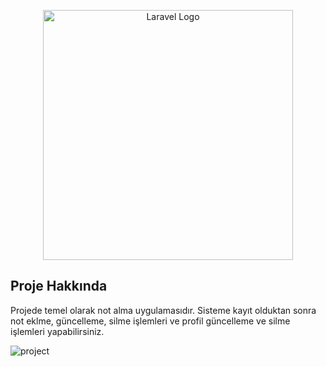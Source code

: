 <p align="center"><a href="https://laravel.com" target="_blank"><img src="https://raw.githubusercontent.com/laravel/art/master/logo-lockup/5%20SVG/2%20CMYK/1%20Full%20Color/laravel-logolockup-cmyk-red.svg" width="400" alt="Laravel Logo"></a></p>

## Proje Hakkında
Projede temel olarak not alma uygulamasıdır. Sisteme kayıt olduktan sonra not eklme, güncelleme, silme işlemleri ve profil güncelleme ve silme işlemleri yapabilirsiniz.

![project](https://github.com/talhaalkan/NoteApp/assets/105417379/269437d1-46d0-4b4f-8980-3b15ea2d1497)
